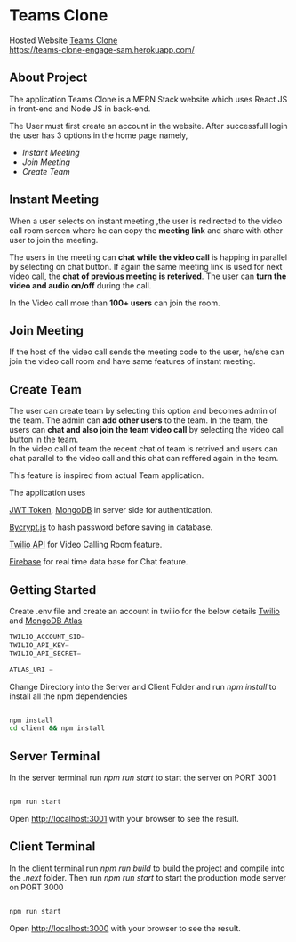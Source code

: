 # Teams Clone

Hosted Website [Teams Clone](https://teams-clone-engage-sam.herokuapp.com)<br/>
https://teams-clone-engage-sam.herokuapp.com/

## About Project

The application Teams Clone is a MERN Stack website which uses React JS in front-end and Node JS in back-end.<br/>

The User must first create an account in the website.
After successfull login the user has 3 options in the home page namely,

- _Instant Meeting_ <br/>
- _Join Meeting_ <br/>
- _Create Team_ <br/>

## Instant Meeting

When a user selects on instant meeting ,the user is redirected to the video call room screen where he can copy the **meeting link** and share with other user to join the meeting.<br/>

The users in the meeting can **chat while the video call** is happing in parallel by selecting on chat button. If again the same meeting link is used for next video call, the **chat of previous meeting is reterived**. The user can **turn the video and audio on/off** during the call.
<br/>

In the Video call more than **100+ users** can join the room.

## Join Meeting

If the host of the video call sends the meeting code to the user, he/she can join the video call room and have same features of instant meeting.

## Create Team

The user can create team by selecting this option and becomes admin of the team. The admin can **add other users** to the team. In the team, the users can **chat and also join the team video call** by selecting the video call button in the team.<br/>
In the video call of team the recent chat of team is retrived and users can chat parallel to the video call and this chat can reffered again in the team.

This feature is inspired from actual Team application.

The application uses

[JWT Token](https://jwt.io/), [MongoDB](https://www.mongodb.com/cloud/atlas) in server side for authentication.

[Bycrypt.js](https://www.npmjs.com/package/bcrypt) to hash password before saving in database.

[Twilio API](https://www.twilio.com) for Video Calling Room feature.

[Firebase](https://firebase.google.com) for real time data base for Chat feature.

## Getting Started

Create .env file and create an account in twilio for the below details [Twilio](https://www.twilio.com) and [MongoDB Atlas](https://www.mongodb.com/cloud/atlas)

```javascript
TWILIO_ACCOUNT_SID=
TWILIO_API_KEY=
TWILIO_API_SECRET=

ATLAS_URI =

```

Change Directory into the Server and Client Folder and run _npm install_ to install all the npm dependencies

```bash

npm install
cd client && npm install

```

## Server Terminal

In the server terminal run _npm run start_ to start the server on PORT 3001

```bash

npm run start

```

Open [http://localhost:3001](http://localhost:3001) with your browser to see the result.

## Client Terminal

In the client terminal run _npm run build_ to build the project and compile into the _.next_ folder. Then run _npm run start_ to start the production mode server on PORT 3000

```bash

npm run start

```

Open [http://localhost:3000](http://localhost:3000) with your browser to see the result.
